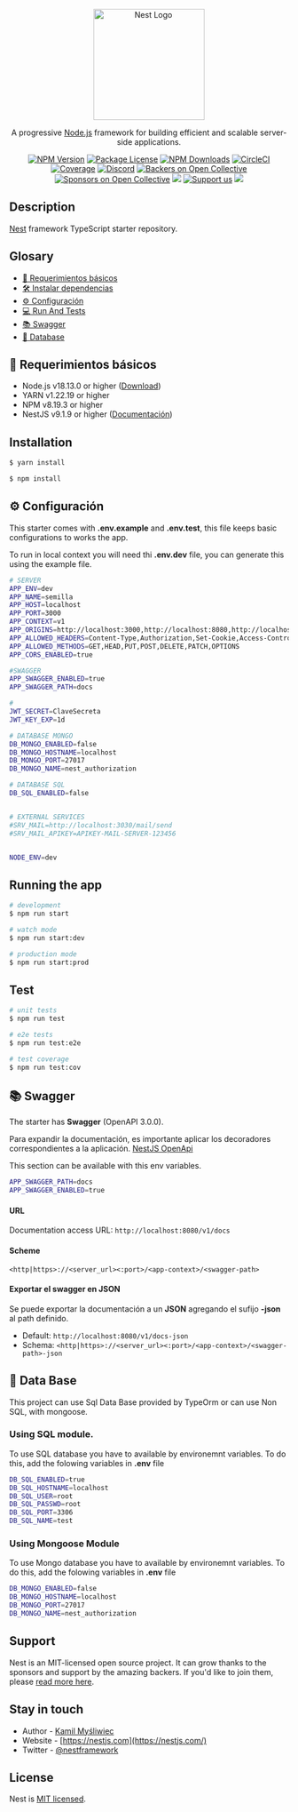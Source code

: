 <p align="center">
  <a href="http://nestjs.com/" target="blank"><img src="https://nestjs.com/img/logo-small.svg" width="200" alt="Nest Logo" /></a>
</p>

[circleci-image]: https://img.shields.io/circleci/build/github/nestjs/nest/master?token=abc123def456
[circleci-url]: https://circleci.com/gh/nestjs/nest

  <p align="center">A progressive <a href="http://nodejs.org" target="_blank">Node.js</a> framework for building efficient and scalable server-side applications.</p>
    <p align="center">
<a href="https://www.npmjs.com/~nestjscore" target="_blank"><img src="https://img.shields.io/npm/v/@nestjs/core.svg" alt="NPM Version" /></a>
<a href="https://www.npmjs.com/~nestjscore" target="_blank"><img src="https://img.shields.io/npm/l/@nestjs/core.svg" alt="Package License" /></a>
<a href="https://www.npmjs.com/~nestjscore" target="_blank"><img src="https://img.shields.io/npm/dm/@nestjs/common.svg" alt="NPM Downloads" /></a>
<a href="https://circleci.com/gh/nestjs/nest" target="_blank"><img src="https://img.shields.io/circleci/build/github/nestjs/nest/master" alt="CircleCI" /></a>
<a href="https://coveralls.io/github/nestjs/nest?branch=master" target="_blank"><img src="https://coveralls.io/repos/github/nestjs/nest/badge.svg?branch=master#9" alt="Coverage" /></a>
<a href="https://discord.gg/G7Qnnhy" target="_blank"><img src="https://img.shields.io/badge/discord-online-brightgreen.svg" alt="Discord"/></a>
<a href="https://opencollective.com/nest#backer" target="_blank"><img src="https://opencollective.com/nest/backers/badge.svg" alt="Backers on Open Collective" /></a>
<a href="https://opencollective.com/nest#sponsor" target="_blank"><img src="https://opencollective.com/nest/sponsors/badge.svg" alt="Sponsors on Open Collective" /></a>
  <a href="https://paypal.me/kamilmysliwiec" target="_blank"><img src="https://img.shields.io/badge/Donate-PayPal-ff3f59.svg"/></a>
    <a href="https://opencollective.com/nest#sponsor"  target="_blank"><img src="https://img.shields.io/badge/Support%20us-Open%20Collective-41B883.svg" alt="Support us"></a>
  <a href="https://twitter.com/nestframework" target="_blank"><img src="https://img.shields.io/twitter/follow/nestframework.svg?style=social&label=Follow"></a>
</p>
  <!--[![Backers on Open Collective](https://opencollective.com/nest/backers/badge.svg)](https://opencollective.com/nest#backer)
  [![Sponsors on Open Collective](https://opencollective.com/nest/sponsors/badge.svg)](https://opencollective.com/nest#sponsor)-->

## Description

[Nest](https://github.com/nestjs/nest) framework TypeScript starter repository.

## Glosary

- [📝 Requerimientos básicos](#basic-requirements)
- [🛠️ Instalar dependencias](#install-dependencies)
- [⚙️ Configuración](#configurations)
- [💻 Run And Tests](#running)
- [📚 Swagger](#swagger-info)
- [💾 Database](#db-info)

<a name="basic-requirements"></a>

## 📝 Requerimientos básicos

- Node.js v18.13.0 or higher ([Download](https://nodejs.org/es/download/))
- YARN v1.22.19 or higher
- NPM v8.19.3 or higher
- NestJS v9.1.9 or higher ([Documentación](https://nestjs.com/))

<a name="install-dependencies"></a>

## Installation

```bash
$ yarn install
```

```bash
$ npm install
```

<a name="configurations"></a>
## ⚙️ Configuración

This starter comes with **.env.example** and **.env.test**, this file keeps basic configurations to works the app.

To run in local context you will need thi **.env.dev** file, you can generate this using the example file. 

```sh
# SERVER 
APP_ENV=dev
APP_NAME=semilla
APP_HOST=localhost
APP_PORT=3000
APP_CONTEXT=v1
APP_ORIGINS=http://localhost:3000,http://localhost:8080,http://localhost:8081
APP_ALLOWED_HEADERS=Content-Type,Authorization,Set-Cookie,Access-Control-Allow-Origin,Cache-Control,Pragma
APP_ALLOWED_METHODS=GET,HEAD,PUT,POST,DELETE,PATCH,OPTIONS
APP_CORS_ENABLED=true

#SWAGGER
APP_SWAGGER_ENABLED=true
APP_SWAGGER_PATH=docs

#
JWT_SECRET=ClaveSecreta
JWT_KEY_EXP=1d

# DATABASE MONGO
DB_MONGO_ENABLED=false
DB_MONGO_HOSTNAME=localhost
DB_MONGO_PORT=27017
DB_MONGO_NAME=nest_authorization

# DATABASE SQL
DB_SQL_ENABLED=false


# EXTERNAL SERVICES
#SRV_MAIL=http://localhost:3030/mail/send
#SRV_MAIL_APIKEY=APIKEY-MAIL-SERVER-123456


NODE_ENV=dev
```

<!--details>
<summary>💬 Para ver en detalle todas las propiedades de la configuración, hace click acá.</summary-->

<a name="running"></a>
## Running the app

```bash
# development
$ npm run start

# watch mode
$ npm run start:dev

# production mode
$ npm run start:prod
```

## Test

```bash
# unit tests
$ npm run test

# e2e tests
$ npm run test:e2e

# test coverage
$ npm run test:cov
```



<a name="swagger-info"></a>

## 📚 Swagger

The starter has **Swagger** (OpenAPI 3.0.0).

Para expandir la documentación, es importante aplicar los decoradores correspondientes a la
aplicación. [NestJS OpenApi](https://docs.nestjs.com/openapi/introduction)

This section can be available with this env variables.

```sh
APP_SWAGGER_PATH=docs
APP_SWAGGER_ENABLED=true
```

#### URL

Documentation access URL: `http://localhost:8080/v1/docs`

#### Scheme

```
<http|https>://<server_url><:port>/<app-context>/<swagger-path>
```

#### Exportar el swagger en JSON

Se puede exportar la documentación a un **JSON** agregando el sufijo **-json** al path definido.

- Default: `http://localhost:8080/v1/docs-json`
- Schema: `<http|https>://<server_url><:port>/<app-context>/<swagger-path>-json`


<a name="db-info"></a>

## 💾 Data Base

This project can use Sql Data Base provided by TypeOrm or can use Non SQL, with mongoose.

### Using SQL module.

To use SQL database you have to available by environemnt variables. To do this, add the folowing variables in **.env** file

```sh
DB_SQL_ENABLED=true
DB_SQL_HOSTNAME=localhost
DB_SQL_USER=root
DB_SQL_PASSWD=root
DB_SQL_PORT=3306
DB_SQL_NAME=test
```

### Using Mongoose Module
To use Mongo database you have to available by environemnt variables. To do this, add the folowing variables in **.env** file

```sh
DB_MONGO_ENABLED=false
DB_MONGO_HOSTNAME=localhost
DB_MONGO_PORT=27017
DB_MONGO_NAME=nest_authorization
```

<a name="support"></a>
## Support

Nest is an MIT-licensed open source project. It can grow thanks to the sponsors and support by the amazing backers. If you'd like to join them, please [read more here](https://docs.nestjs.com/support).

## Stay in touch

- Author - [Kamil Myśliwiec](https://kamilmysliwiec.com)
- Website - [https://nestjs.com](https://nestjs.com/)
- Twitter - [@nestframework](https://twitter.com/nestframework)

## License

Nest is [MIT licensed](LICENSE).
